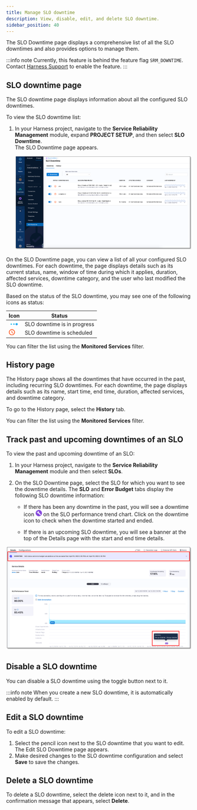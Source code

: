 ```yaml
---
title: Manage SLO downtime
description: View, disable, edit, and delete SLO downtime.
sidebar_position: 40
---
```


The SLO Downtime page displays a comprehensive list of all the SLO downtimes and also provides options to manage them.

:::info note
Currently, this feature is behind the feature flag `SRM_DOWNTIME`. Contact [Harness Support](mailto:support@harness.io) to enable the feature.
:::

## SLO downtime page

The SLO downtime page displays information about all the configured SLO downtimes.

To view the SLO downtime list:

1. In your Harness project, navigate to the **Service Reliability Management** module, expand **PROJECT SETUP**, and then select **SLO Downtime**.  
   The SLO Downtime page appears.

   ![SLO Downtime page](./static/slo-downtime-page.png)
   
On the SLO Downtime page, you can view a list of all your configured SLO downtimes. For each downtime, the page displays details such as its current status, name, window of time during which it applies, duration, affected services, downtime category, and the user who last modified the SLO downtime.

Based on the status of the SLO downtime, you may see one of the following icons as status:

| Icon                                                                  | Status                      |
| --------------------------------------------------------------------- | --------------------------- |
| ![SLO downtime is in progress](./static/downtime-inprogress-icon.png) | SLO downtime is in progress |
| ![SLO downtime is scheduled](./static/downtime-scheduled-icon.png)    | SLO downtime is scheduled |



You can filter the list using the **Monitored Services** filter.


## History page

The History page shows all the downtimes that have occurred in the past, including recurring SLO downtimes. For each downtime, the page displays details such as its name, start time, end time, duration, affected services, and downtime category.

To go to the History page, select the **History** tab.  

You can filter the list using the **Monitored Services** filter.


## Track past and upcoming downtimes of an SLO

To view the past and upcoming downtime of an SLO:

1. In your Harness project, navigate to the **Service Reliability Management** module and then select **SLOs**.  
   
2. On the SLO Downtime page, select the SLO for which you want to see the downtime details. The **SLO** and **Error Budget** tabs display the following SLO downtime information:

   - If there has been any downtime in the past, you will see a downtime icon ![Downtime icon](./static/downtime-icon.png) on the SLO performance trend chart. Click on the downtime icon to check when the downtime started and ended.
   
   - If there is an upcoming SLO downtime, you will see a banner at the top of the Details page with the start and end time details.

![Past and upcoming downtime](./static/past-upcoming-downtime.png)

## Disable a SLO downtime

You can disable a SLO downtime using the toggle button next to it.


:::info note
When you create a new SLO downtime, it is automatically enabled by default.
:::


## Edit a SLO downtime

To edit a SLO downtime:

1. Select the pencil icon next to the SLO downtime that you want to edit.  
   The Edit SLO Downtime page appears.
2. Make desired changes to the SLO downtime configuration and select **Save** to save the changes.


## Delete a SLO downtime

To delete a SLO downtime, select the delete icon next to it, and in the confirmation message that appears, select **Delete**.

